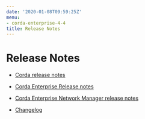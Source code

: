 ```yaml
---
date: '2020-01-08T09:59:25Z'
menu:
- corda-enterprise-4-4
title: Release Notes
---
```



# Release Notes


* [Corda release notes](release-notes.md)

* [Corda Enterprise Release notes](release-notes-enterprise.md)

* [Corda Enterprise Network Manager release notes](cenm-release-notes.md)

* [Changelog](cenm-changelog.md)



